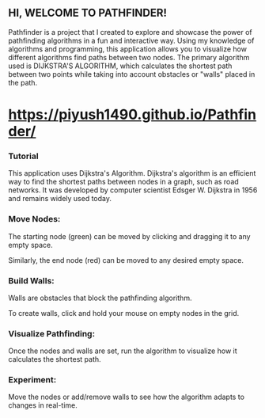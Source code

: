 ## HI, WELCOME TO PATHFINDER!

Pathfinder is a project that I created to explore and showcase the power of pathfinding algorithms in a fun and interactive way. Using my knowledge of algorithms and programming, this application allows you to visualize how different algorithms find paths between two nodes. The primary algorithm used is DIJKSTRA'S ALGORITHM, which calculates the shortest path between two points while taking into account obstacles or "walls" placed in the path.


# https://piyush1490.github.io/Pathfinder/

### Tutorial

This application uses Dijkstra's Algorithm. Dijkstra's algorithm is an efficient way to find the shortest paths between nodes in a graph, such as road networks. It was developed by computer scientist Edsger W. Dijkstra in 1956 and remains widely used today.


### Move Nodes:

The starting node (green) can be moved by clicking and dragging it to any empty space.

Similarly, the end node (red) can be moved to any desired empty space.

### Build Walls:

Walls are obstacles that block the pathfinding algorithm.

To create walls, click and hold your mouse on empty nodes in the grid.

### Visualize Pathfinding:

Once the nodes and walls are set, run the algorithm to visualize how it calculates the shortest path.

### Experiment:

Move the nodes or add/remove walls to see how the algorithm adapts to changes in real-time.
